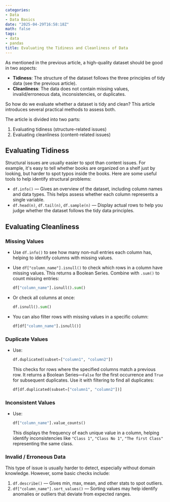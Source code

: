 ```yaml
---
categories:
- Data
- Data Basics
date: "2025-04-29T16:58:18Z"
math: false
tags:
- data
- pandas
title: Evaluating the Tidiness and Cleanliness of Data
---
```



As mentioned in the previous article, a high-quality dataset should be good in two aspects:

   - **Tidiness**: The structure of the dataset follows the three principles of tidy data (see the previous article).
   - **Cleanliness**: The data does not contain missing values, invalid/erroneous data, inconsistencies, or duplicates.

   So how do we evaluate whether a dataset is tidy and clean? This article introduces several practical methods to assess both.

   The article is divided into two parts:

   1. Evaluating tidiness (structure-related issues)
   2. Evaluating cleanliness (content-related issues)

   

   ## Evaluating Tidiness

   Structural issues are usually easier to spot than content issues. For example, it's easy to tell whether books are organized on a shelf just by looking, but harder to spot typos inside the books. Here are some useful tools to help identify structural problems:

   - `df.info()` — Gives an overview of the dataset, including column names and data types. This helps assess whether each column represents a single variable.
   - `df.head(n)`, `df.tail(n)`, `df.sample(n)` — Display actual rows to help you judge whether the dataset follows the tidy data principles.

   

   ## Evaluating Cleanliness

   ### Missing Values

   - Use `df.info()` to see how many non-null entries each column has, helping to identify columns with missing values.

   - Use `df["column_name"].isnull()` to check which rows in a column have missing values. This returns a Boolean Series. Combine with `.sum()` to count missing entries:

     ```python
     df["column_name"].isnull().sum()
     ```

   - Or check all columns at once:

     ```python
     df.isnull().sum()
     ```

   - You can also filter rows with missing values in a specific column:

     ```python
     df[df["column_name"].isnull()]
     ```

   ### Duplicate Values

   - Use:

     ```python
     df.duplicated(subset=["column1", "column2"])
     ```

     This checks for rows where the specified columns match a previous row. It returns a Boolean Series—`False` for the first occurrence and `True` for subsequent duplicates. Use it with filtering to find all duplicates:

     ```python
     df[df.duplicated(subset=["column1", "column2"])]
     ```

   ### Inconsistent Values

   - Use:

     ```python
     df["column_name"].value_counts()
     ```

     This displays the frequency of each unique value in a column, helping identify inconsistencies like `"Class 1"`, `"Class No 1"`, `"The first Class"` representing the same class.

   ### Invalid / Erroneous Data

   This type of issue is usually harder to detect, especially without domain knowledge. However, some basic checks include:

   1. `df.describe()` — Gives min, max, mean, and other stats to spot outliers.
   2. `df["column_name"].sort_values()` — Sorting values may help identify anomalies or outliers that deviate from expected ranges.

   
